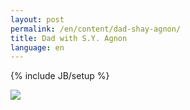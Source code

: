 ```yaml
---
layout: post
permalink: /en/content/dad-shay-agnon/
title: Dad with S.Y. Agnon
language: en
---
```


{% include JB/setup %}

<img src="{{BASE_PATH}}/assets/images/dad-sy-agnon.jpg">
